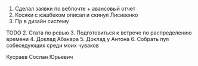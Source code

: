 1. Сделал заявки по вебпочте + авансовый отчет
2. Косяки с кэшбеком описал и скинул Лисивенко
3. Пр в дизайн систему

TODO
2. Стата по ревью
3. Подготовиться к встрече по распределению времени
4. Доклад Абакара
5. Доклад у Антона
6. Собрать пул собеседующих среди моих чуваков



Кусраев Сослан Юрьевич



